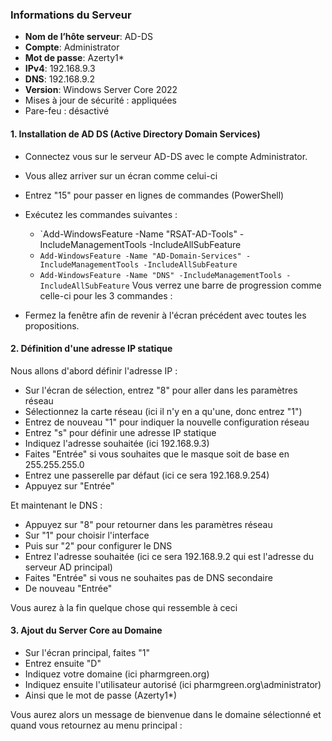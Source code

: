 ### Informations du Serveur

- **Nom de l’hôte serveur**: AD-DS
- **Compte**: Administrator
- **Mot de passe**: Azerty1*
- **IPv4**: 192.168.9.3
- **DNS**: 192.168.9.2
- **Version**: Windows Server Core 2022
- Mises à jour de sécurité : appliquées
- Pare-feu : désactivé 

#### 1. Installation de AD DS (Active Directory Domain Services)

- Connectez vous sur le serveur AD-DS avec le compte Administrator.
- Vous allez arriver sur un écran comme celui-ci

- Entrez "15" pour passer en lignes de commandes (PowerShell)
- Exécutez les commandes suivantes : 
	- `Add-WindowsFeature -Name "RSAT-AD-Tools" -IncludeManagementTools -IncludeAllSubFeature
	- `Add-WindowsFeature -Name "AD-Domain-Services" -IncludeManagementTools -IncludeAllSubFeature`
	- `Add-WindowsFeature -Name "DNS" -IncludeManagementTools -IncludeAllSubFeature`
Vous verrez une barre de progression comme celle-ci pour les 3 commandes :

- Fermez la fenêtre afin de revenir à l'écran précédent avec toutes les propositions.

#### 2. Définition d'une adresse IP statique

Nous allons d'abord définir l'adresse IP :
- Sur l'écran de sélection, entrez "8" pour aller dans les paramètres réseau
- Sélectionnez la carte réseau (ici il n'y en a qu'une, donc entrez "1")
- Entrez de nouveau "1" pour indiquer la nouvelle configuration réseau
- Entrez "s" pour définir une adresse IP statique
- Indiquez l'adresse souhaitée (ici 192.168.9.3)
- Faites "Entrée" si vous souhaites que le masque soit de base en 255.255.255.0
- Entrez une passerelle par défaut (ici ce sera 192.168.9.254)
- Appuyez sur "Entrée"

Et maintenant le DNS :
- Appuyez sur "8" pour retourner dans les paramètres réseau 
- Sur "1" pour choisir l'interface
- Puis sur "2" pour configurer le DNS
- Entrez l'adresse souhaitée (ici ce sera 192.168.9.2 qui est l'adresse du serveur AD principal)
- Faites "Entrée" si vous ne souhaites pas de DNS secondaire
- De nouveau "Entrée"

Vous aurez à la fin quelque chose qui ressemble à ceci 

#### 3. Ajout du Server Core au Domaine

- Sur l'écran principal, faites "1"
- Entrez ensuite "D"
- Indiquez votre domaine (ici pharmgreen.org)
- Indiquez ensuite l'utilisateur autorisé (ici pharmgreen.org\administrator)
- Ainsi que le mot de passe (Azerty1*)

Vous aurez alors un message de bienvenue dans le domaine sélectionné et quand vous retournez au menu principal :
